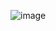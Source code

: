 ![image](https://user-images.githubusercontent.com/49981761/160427378-ec5d5a86-f593-467f-b3f9-50de9dfcc8e5.png)
